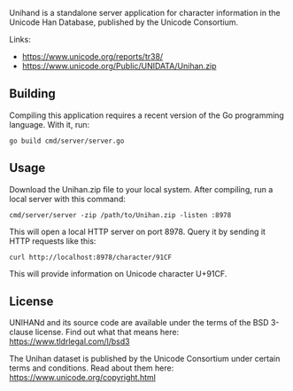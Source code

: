 Unihand is a standalone server application for character information in the Unicode Han Database, published by the Unicode Consortium.

Links:

* https://www.unicode.org/reports/tr38/
* https://www.unicode.org/Public/UNIDATA/Unihan.zip

Building
--------
Compiling this application requires a recent version of the Go programming language. With it, run:

    go build cmd/server/server.go

Usage
-----
Download the Unihan.zip file to your local system. After compiling, run a local server with this command:

    cmd/server/server -zip /path/to/Unihan.zip -listen :8978

This will open a local HTTP server on port 8978.
Query it by sending it HTTP requests like this:

    curl http://localhost:8978/character/91CF

This will provide information on Unicode character U+91CF.

License
-------
UNIHANd and its source code are available under the terms of the BSD 3-clause license. Find out what that means here: https://www.tldrlegal.com/l/bsd3

The Unihan dataset is published by the Unicode Consortium under certain terms and conditions. Read about them here: https://www.unicode.org/copyright.html

